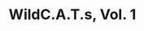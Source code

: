 ---
title: "WildC.A.T.s, Vol. 1"
issue: "10"
issue_nr: 10
full_title: "Gateway, Part 1"
subtitle: ""
story_arc: Gateway
crossover: ""
variant: ""
publisher: Image Comics
creators: 
  - Steven T. Seagle
  - Brandon Choi
  - Jim Lee
release_date: Apr 1994
release_year: 1994
genre:
  - Action
  - Adventure
  - Super-Heroes
format: Comic
pages: 32
signed_by: ""
price: 2.5
---